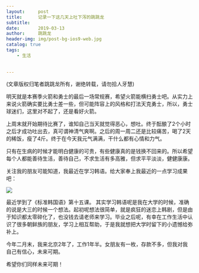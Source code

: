 ```yaml
---
layout:     post
title:      记录一下这几天上吐下泻的跳跳龙
subtitle:   
date:       2019-03-13
author:     跳跳龙
header-img: img/post-bg-ios9-web.jpg
catalog: true
tags:
    - 生活
    
    
---
```


(文章版权归笔者跳跳龙所有，谢绝转载，请勿拾人牙慧)

明天就是本赛季火箭和勇士的最后一场常规赛，希望火箭能横扫勇士吧。从实力上来说火箭确实要比勇士差一些，但可能阵容上的风格和打法天克勇士，所以，勇士球迷们，这里对不起了，还是看好火箭。

上周末就开始期待比赛了，谁知自己当天就觉得恶心，想吐。终于酝酿了2个小时之后才成功吐出去，真可谓神清气爽啊。之后的周一周二还是比较痛苦，喝了2天的稀饭，瘦了4斤。终于在今天我元气满满，干什么都有心情和力气。

只有在生病的时候才能明白健康的可贵，有些健康真的是钱换不回来的。所以希望每个人都能善待生活，善待自己，不求生活有多高雅，但求平平淡淡，健健康康。

关注我的朋友可能知道，我最近在学习韩语。给大家奉上我最近的一点学习成果吧：

![](http://tiaotiaolong.cn-bj.ufileos.com/blog14-00.jpeg)

最近学到了《标准韩国语》第十五课。
其实学习韩语呢是我在大学的时候，准确的说是大三的时候一个想法。起初呢想法很简单，就是疯狂的迷恋上韩剧，但是由于知识都太零碎化了，也没钱去请老师来学习。毕业之后呢，有幸在工作生活中认识了很多朝鲜族的朋友，学习上相互帮助，于是我就想把大学时留下的小遗憾给弥补上。

今年二月末，我来北京2年了，工作1年半。女朋友有一枚，存款不多，但我对我自己有信心，未来可期。

希望你们同样未来可期！







